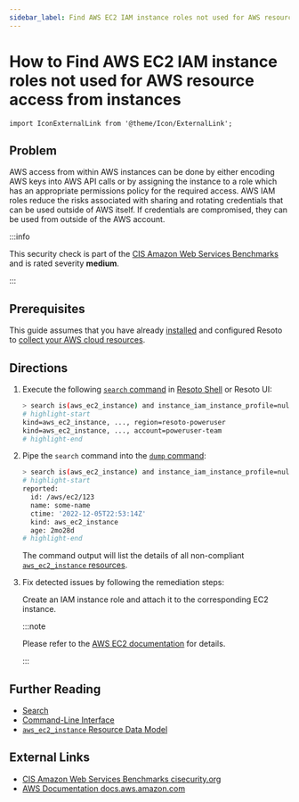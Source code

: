 ```yaml
---
sidebar_label: Find AWS EC2 IAM instance roles not used for AWS resource access from instances
---
```


# How to Find AWS EC2 IAM instance roles not used for AWS resource access from instances

```mdx-code-block
import IconExternalLink from '@theme/Icon/ExternalLink';
```

## Problem

AWS access from within AWS instances can be done by either encoding AWS keys into AWS API calls or by assigning the instance to a role which has an appropriate permissions policy for the required access. AWS IAM roles reduce the risks associated with sharing and rotating credentials that can be used outside of AWS itself. If credentials are compromised, they can be used from outside of the AWS account.

:::info

This security check is part of the [CIS Amazon Web Services Benchmarks](https://cisecurity.org/benchmark/amazon_web_services) and is rated severity **medium**.

:::

## Prerequisites

This guide assumes that you have already [installed](../../../getting-started/install-resoto/index.md) and configured Resoto to [collect your AWS cloud resources](../../../getting-started/configure-resoto/aws.md).

## Directions

1. Execute the following [`search` command](../../../reference/cli/search-commands/search.md) in [Resoto Shell](../../../reference/components/shell.md) or Resoto UI:

   ```bash
   > search is(aws_ec2_instance) and instance_iam_instance_profile=null
   # highlight-start
   ​kind=aws_ec2_instance, ..., region=resoto-poweruser
   ​kind=aws_ec2_instance, ..., account=poweruser-team
   # highlight-end
   ```

2. Pipe the `search` command into the [`dump` command](../../../reference/cli/format-commands/dump.md):

   ```bash
   > search is(aws_ec2_instance) and instance_iam_instance_profile=null | dump
   # highlight-start
   ​reported:
   ​  id: /aws/ec2/123
   ​  name: some-name
   ​  ctime: '2022-12-05T22:53:14Z'
   ​  kind: aws_ec2_instance
   ​  age: 2mo28d
   # highlight-end
   ```

   The command output will list the details of all non-compliant [`aws_ec2_instance` resources](../../../reference/data-models/aws/index.md#aws_ec2_instance).

3. Fix detected issues by following the remediation steps:

   Create an IAM instance role and attach it to the corresponding EC2 instance.

   :::note

   Please refer to the [AWS EC2 documentation](https://docs.aws.amazon.com/IAM/latest/UserGuide/id_roles_use_switch-role-ec2.html) for details.

   :::

## Further Reading

- [Search](../../../reference/search/index.md)
- [Command-Line Interface](../../../reference/cli/index.md)
- [`aws_ec2_instance` Resource Data Model](../../../reference/data-models/aws/index.md#aws_ec2_instance)

## External Links

- [CIS Amazon Web Services Benchmarks <span class="badge badge--secondary">cisecurity.org <IconExternalLink width="10" height="10" /></span>](https://cisecurity.org/benchmark/amazon_web_services)
- [AWS Documentation <span class="badge badge--secondary">docs.aws.amazon.com <IconExternalLink width="10" height="10" /></span>](https://docs.aws.amazon.com/IAM/latest/UserGuide/id_roles_use_switch-role-ec2.html)
